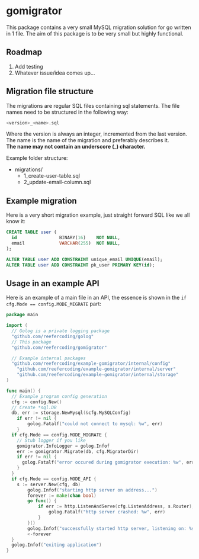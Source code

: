 # gomigrator
This package contains a very small MySQL migration solution for go written in 1 file.
The aim of this package is to be very small but highly functional.

## Roadmap
  1. Add testing
  1. Whatever issue/idea comes up...

## Migration file structure
The migrations are regular SQL files containing sql statements.
The file names need to be structured in the following way:
```bash
<version>_<name>.sql
```
Where the version is always an integer, incremented from the last version.
The name is the name of the migration and preferably describes it.  
**The name may not contain an underscore (_) character.**

Example folder structure: 
- migrations/
  - 1_create-user-table.sql
  - 2_update-email-column.sql

## Example migration
Here is a very short migration example, just straight forward SQL like we all know it:
```sql
CREATE TABLE user (
  id                BINARY(16)    NOT NULL,
  email             VARCHAR(255)  NOT NULL,
);

ALTER TABLE user ADD CONSTRAINT unique_email UNIQUE(email);
ALTER TABLE user ADD CONSTRAINT pk_user PRIMARY KEY(id);
```

## Usage in an example API
Here is an example of a main file in an API, the essence is shown in the `if cfg.Mode == config.MODE_MIGRATE` part:
```go
package main

import (
  // Golog is a private logging package
  "github.com/reefercoding/golog"
  // This package
  "github.com/reefercoding/gomigrator"

  // Example internal packages
  "github.com/reefercoding/example-gomigrator/internal/config"
	"github.com/reefercoding/example-gomigrator/internal/server"
	"github.com/reefercoding/example-gomigrator/internal/storage"
)

func main() {
  // Example program config generation
  cfg := config.New()
  // Create *sql.DB
  db, err := storage.NewMysql(&cfg.MySQLConfig)
	if err != nil {
		golog.Fatalf("could not connect to mysql: %w", err)
	}
  if cfg.Mode == config.MODE_MIGRATE {
    // Stub logger if you like
    gomigrator.InfoLogger = golog.Infof
    err := gomigrator.Migrate(db, cfg.MigratorDir)
    if err != nil {
      golog.Fatalf("error occured during gomigrator execution: %w", err)
    }
  }
  if cfg.Mode == config.MODE_API {
    s := server.New(cfg, db)
		golog.Infof("starting http server on address...")
		forever := make(chan bool)
		go func() {
			if err := http.ListenAndServe(cfg.ListenAddress, s.Router); err != nil {
				golog.Fatalf("http server crashed: %w", err)
			}
		}()
		golog.Infof("successfully started http server, listening on: %s", cfg.ListenAddress)
		<-forever
  }
  golog.Infof("exiting application")
}
```